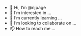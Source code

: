 - 👋 Hi, I’m @njpage
- 👀 I’m interested in ...
- 🌱 I’m currently learning ...
- 💞️ I’m looking to collaborate on ...
- 📫 How to reach me ...

<!---
njpage/njpage is a ✨ special ✨ repository because its `README.md` (this file) appears on your GitHub profile.
You can click the Preview link to take a look at your changes.
--->
